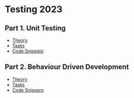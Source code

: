 # Testing 2023
## Part 1. Unit Testing
* [Theory](docs/unit-testing.md)
* [Tasks]()
* [Code Snippets]()
## Part 2. Behaviour Driven Development
* [Theory](docs/bdd.md)
* [Tasks]()
* [Code Snippers]()
